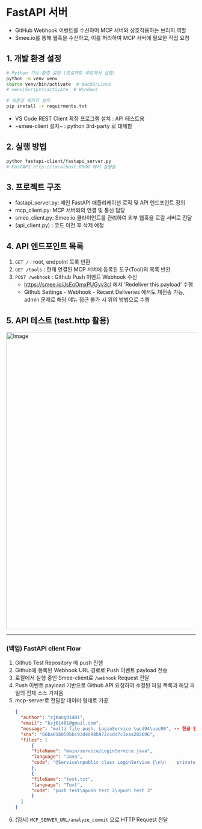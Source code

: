 # FastAPI 서버
- GitHub Webhook 이벤트를 수신하여 MCP 서버와 상호작용하는 브리지 역할
- Smee.io를 통해 웹훅을 수신하고, 이를 처리하여 MCP 서버에 필요한 작업 요청


## 1. 개발 환경 설정
```bash
# Python 가상 환경 설정 (프로젝트 루트에서 실행)
python -m venv venv
source venv/bin/activate  # macOS/Linux
# venv\Scripts\activate  # Windows

# 의존성 패키지 설치
pip install -r requirments.txt
```
- VS Code REST Client 확장 프로그램 설치 : API 테스트용
- ~smee-client 설치~ : python 3rd-party 로 대체함

## 2. 실행 방법
```bash
python fastapi-client/fastapi_server.py
# FastAPI http://localhost:8000 에서 실행됨
```

## 3. 프로젝트 구조
   - fastapi_server.py: 메인 FastAPI 애플리케이션 로직 및 API 엔드포인트 정의
   - mcp_client.py: MCP 서버와의 연결 및 통신 담당
   - smee_client.py: Smee.io 클라이언트를 관리하여 외부 웹훅을 로컬 서버로 전달
   - (api_client.py) : 코드 이전 후 삭제 예정

## 4. API 엔드포인트 목록
1. `GET /` : root, endpoint 목록 반환
2. `GET /tools` : 현재 연결된 MCP 서버에 등록된 도구(Tool)의 목록 반환
3. `POST /webhook` : Github Push 이벤트 Webhook 수신
    - https://smee.io/JsEoOmxPUGyv3cl 에서 'Redeliver this payload' 수행
    - Github Settings - Webhook - Recent Deliveries 에서도 재전송 가능, admin 문제로 해당 메뉴 접근 불가 시 위의 방법으로 수행

## 5. API 테스트 (test.http 활용)
<img width="1063" height="788" alt="Image" src="https://github.com/user-attachments/assets/5f3ca3c5-bba9-4540-8077-d8355a78fa3d" />


---

### (백업) FastAPI client Flow
1. Github Test Repository 에 push 진행
2. Github에 등록된 Webhook URL 경로로 Push 이벤트 payload 전송
3. 로컬에서 실행 중인 Smee-client로 `/webhook` Request 전달 
4. Push 이벤트 payload 기반으로 Github API 요청하여 수정된 파일 목록과 해당 파일의 전체 소스 가져옴
5. mcp-server로 전달할 데이터 형태로 가공
    ```json
    {
      "author": "sjKang01401",
      "email": "ksj01401@gmail.com",
      "message": "multi file push, LoginService \ucd94\uac00", -- 한글 인코딩 문제 개선 필요
      "sha": "66ba01b050bbc93d4d98b972ccdd7c1eaa282606",
      "files": [
          {
          "fileName": "main/service/LoginService.java",
          "language": "Java",
          "code": "@Service\npublic class LoginService {\n\n    private final UserRepository userRepository;\n\n    public LoginService(UserRepository userRepository) {\n        this.userRepository = userRepository;\n    }\n\n    public boolean login(String email, String password) {\n        return userRepository.findByEmail(email)\n            .map(user -> user.getPassword().equals(password))\n            .orElse(false);\n    }\n}"
          },
          {
          "fileName": "test.txt",
          "language": "Text",
          "code": "push test\npush test 2\npush test 3"
          }
      ]
    }
6. (임시) `MCP_SERVER_URL/analyze_commit` 으로 HTTP Request 전달